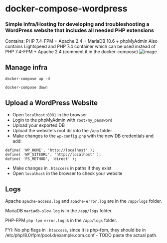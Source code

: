 # docker-compose-wordpress

### Simple Infra/Hosting for developing and troubleshooting a WordPress website that includes all needed PHP extensions 
Contains: PHP 7.4-FPM + Apache 2.4 + MariaDB 10.6 + phpMyAdmin
Also contains Lightspeed and PHP 7.4 container which can be used instead of PHP 7.4-FPM + Apache 2.4 (comment it in the docker-compose)
![image](https://github.com/lepkov/docker-compose-wordpress/assets/23506790/985566ca-a193-4d48-9c8c-5d70cbf022fa)


## Manage infra
`docker-compose up -d`

`docker-compose down`

## Upload a WordPress Website
* Open `localhost:8081` in the browser
* Login to the phpMyAdmin with `root/my_password`
* Upload your exported DB
* Upload the website's root dir into the `/app` folder
* Make changes to the `wp-config.php` with the new DB credentials and add:
```
define( 'WP_HOME', 'http://localhost' ); 
define( 'WP_SITEURL', 'http://localhost' );
define( 'FS_METHOD', 'direct' );
```
* Make changes in `.htaccess` in paths if they exist
* Open `localhost` in the browser to check your website
## Logs
Apache `apache-access.log` and `apache-error.log` are in the `/app/logs` folder.

MariaDB `mariadb-slow.log` is in the `/app/logs` folder.

PHP-FPM `php-fpm-error.log` is in the `/app/logs` folder.

FYI: No php flags in `.htaccess`, since it is php-fpm, they should be in /etc/php/8.0/fpm/pool.d/example.com.conf - TODO paste the actual path.
